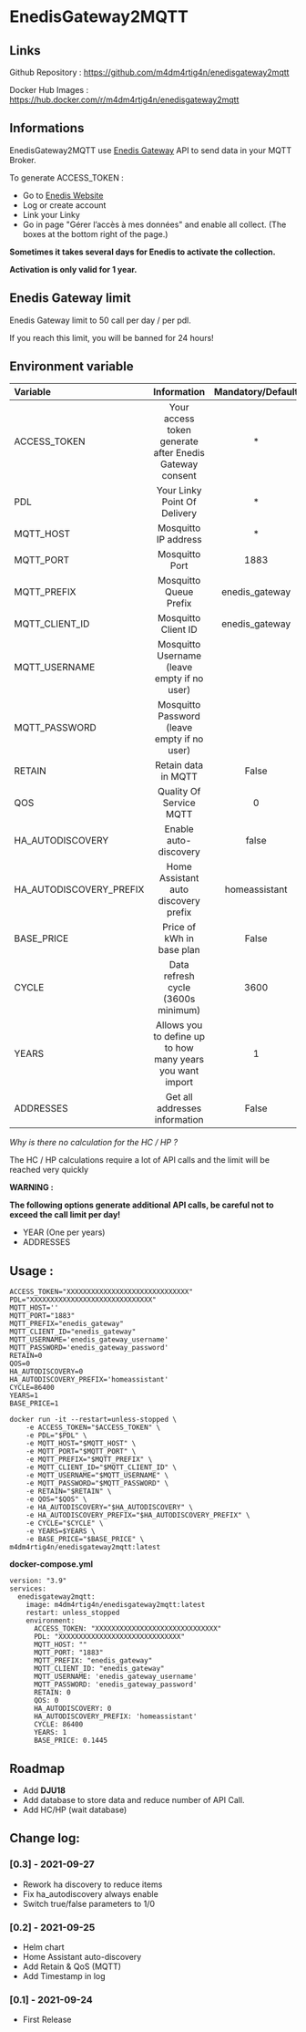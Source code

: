 # EnedisGateway2MQTT

## Links

Github Repository : https://github.com/m4dm4rtig4n/enedisgateway2mqtt

Docker Hub Images : https://hub.docker.com/r/m4dm4rtig4n/enedisgateway2mqtt

## Informations

EnedisGateway2MQTT use [Enedis Gateway](https://enedisgateway.tech/) API to send data in your MQTT Broker.

To generate ACCESS_TOKEN :
- Go to [Enedis Website](https://mon-compte.enedis.fr/alex-gdc/identity/manageexternalaccount)
- Log or create account
- Link your Linky
- Go in page "Gérer l’accès à mes données" and enable all collect. (The boxes at the bottom right of the page.)

**Sometimes it takes several days for Enedis to activate the collection.**

**Activation is only valid for 1 year.**

## Enedis Gateway limit

Enedis Gateway limit to 50 call per day / per pdl.

If you reach this limit, you will be banned for 24 hours!

## Environment variable

| Variable  | Information | Mandatory/Default |
|:---------------|:---------------:|:-----:|
| ACCESS_TOKEN | Your access token generate after Enedis Gateway consent | * |
| PDL | Your Linky Point Of Delivery | * |
| MQTT_HOST | Mosquitto IP address  | * |
| MQTT_PORT | Mosquitto Port | 1883 |
| MQTT_PREFIX | Mosquitto Queue Prefix | enedis_gateway |
| MQTT_CLIENT_ID | Mosquitto Client ID | enedis_gateway |
| MQTT_USERNAME | Mosquitto Username (leave empty if no user) |  |
| MQTT_PASSWORD | Mosquitto Password (leave empty if no user) |  |
| RETAIN | Retain data in MQTT | False |
| QOS | Quality Of Service MQTT | 0 |
| HA_AUTODISCOVERY | Enable auto-discovery | false |
| HA_AUTODISCOVERY_PREFIX | Home Assistant auto discovery prefix | homeassistant |
| BASE_PRICE | Price of kWh in base plan | False |
| CYCLE | Data refresh cycle (3600s minimum) | 3600 |
| YEARS | Allows you to define up to how many years you want import | 1 |
| ADDRESSES | Get all addresses information | False |

*Why is there no calculation for the HC / HP ?*

The HC / HP calculations require a lot of API calls and the limit will be reached very quickly

**WARNING :**

**The following options generate additional API calls, be careful not to exceed the call limit per day!**
- YEAR (One per years)
- ADDRESSES

## Usage :

```
ACCESS_TOKEN="XXXXXXXXXXXXXXXXXXXXXXXXXXXXXX"
PDL="XXXXXXXXXXXXXXXXXXXXXXXXXXXXXX"
MQTT_HOST='' 
MQTT_PORT="1883"                
MQTT_PREFIX="enedis_gateway"    
MQTT_CLIENT_ID="enedis_gateway" 
MQTT_USERNAME='enedis_gateway_username'
MQTT_PASSWORD='enedis_gateway_password'
RETAIN=0
QOS=0
HA_AUTODISCOVERY=0
HA_AUTODISCOVERY_PREFIX='homeassistant'
CYCLE=86400
YEARS=1                        
BASE_PRICE=1               

docker run -it --restart=unless-stopped \
    -e ACCESS_TOKEN="$ACCESS_TOKEN" \
    -e PDL="$PDL" \
    -e MQTT_HOST="$MQTT_HOST" \
    -e MQTT_PORT="$MQTT_PORT" \
    -e MQTT_PREFIX="$MQTT_PREFIX" \
    -e MQTT_CLIENT_ID="$MQTT_CLIENT_ID" \
    -e MQTT_USERNAME="$MQTT_USERNAME" \
    -e MQTT_PASSWORD="$MQTT_PASSWORD" \
    -e RETAIN="$RETAIN" \
    -e QOS="$QOS" \
    -e HA_AUTODISCOVERY="$HA_AUTODISCOVERY" \
    -e HA_AUTODISCOVERY_PREFIX="$HA_AUTODISCOVERY_PREFIX" \
    -e CYCLE="$CYCLE" \
    -e YEARS=$YEARS \
    -e BASE_PRICE="$BASE_PRICE" \
m4dm4rtig4n/enedisgateway2mqtt:latest
```

**docker-compose.yml**
```
version: "3.9"
services:
  enedisgateway2mqtt:
    image: m4dm4rtig4n/enedisgateway2mqtt:latest
    restart: unless_stopped
    environment:
      ACCESS_TOKEN: "XXXXXXXXXXXXXXXXXXXXXXXXXXXXXX"
      PDL: "XXXXXXXXXXXXXXXXXXXXXXXXXXXXXX"
      MQTT_HOST: ""
      MQTT_PORT: "1883"
      MQTT_PREFIX: "enedis_gateway"
      MQTT_CLIENT_ID: "enedis_gateway"
      MQTT_USERNAME: 'enedis_gateway_username'
      MQTT_PASSWORD: 'enedis_gateway_password'
      RETAIN: 0
      QOS: 0
      HA_AUTODISCOVERY: 0
      HA_AUTODISCOVERY_PREFIX: 'homeassistant'
      CYCLE: 86400
      YEARS: 1
      BASE_PRICE: 0.1445
```

## Roadmap

- Add **DJU18**
- Add database to store data and reduce number of API Call. 
- Add HC/HP (wait database)

## Change log:

### [0.3] - 2021-09-27

- Rework ha discovery to reduce items
- Fix ha_autodiscovery always enable
- Switch true/false parameters to 1/0

### [0.2] - 2021-09-25

- Helm chart
- Home Assistant auto-discovery
- Add Retain & QoS (MQTT)
- Add Timestamp in log

### [0.1] - 2021-09-24

- First Release